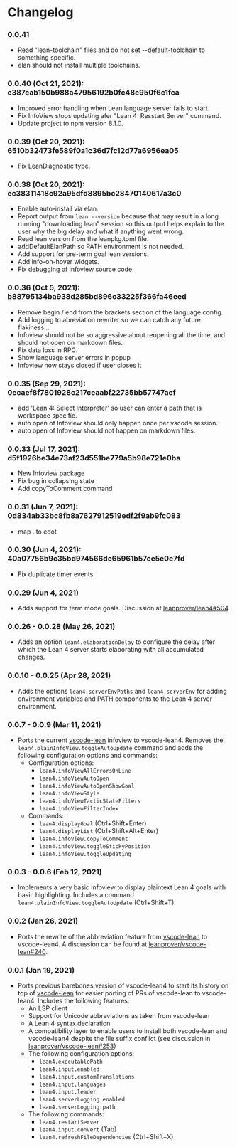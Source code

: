 # Changelog

### 0.0.41

- Read "lean-toolchain" files and do not set --default-toolchain to something specific.
- elan should not install multiple toolchains.

### 0.0.40 (Oct 21, 2021): c387eab150b988a47956192b0fc48e950f6c1fca

- Improved error handling when Lean language server fails to start.
- Fix InfoView stops updating afer "Lean 4: Resstart Server" command.
- Update project to npm version 8.1.0.

### 0.0.39 (Oct 20, 2021): 6510b32473fe589f0a1c36d7fc12d77a6956ea05

- Fix LeanDiagnostic type.

### 0.0.38 (Oct 20, 2021): ec38311418c92a95dfd8895bc28470140617a3c0

- Enable auto-install via elan.
- Report output from `lean --version` because that may result in a long running "downloading lean" session so this output helps explain to the user why the big delay and what if anything went wrong.
- Read lean version from the leanpkg.toml file.
- addDefaultElanPath so PATH environment is not needed.
- Add support for pre-term goal lean versions.
- Add info-on-hover widgets.
- Fix debugging of infoview source code.

### 0.0.36 (Oct 5, 2021): b88795134ba938d285bd896c33225f366fa46eed

- Remove begin / end from the brackets section of the language config.
- Add logging to abreviation rewriter so we can catch any future flakiness...
- Infoview should not be so aggressive about reopening all the time, and should not open on markdown files.
- Fix data loss in RPC.
- Show language server errors in popup
- Infoview now stays closed if user closes it

### 0.0.35 (Sep 29, 2021): 0ecaef8f7801928c217ceaabf22735bb57747aef

- add 'Lean 4: Select Interpreter' so user can enter a path that is workspace specific.
- auto open of Infoview should only happen once per vscode session.
- auto open of Infoview should not happen on markdown files.

### 0.0.33 (Jul 17, 2021): d5f1926be34e73af23d551be779a5b98e721e0ba

- New Infoview package
- Fix bug in collapsing state
- Add copyToComment command

### 0.0.31 (Jun 7, 2021): 0d834ab33bc8fb8a7627912519edf2f9ab9fc083

- map \. to cdot

### 0.0.30 (Jun 4, 2021): 40a07756b9c35bd974566dc65961b57ce5e0e7fd

- Fix duplicate timer events

### 0.0.29 (Jun 4, 2021)
- Adds support for term mode goals. Discussion at [leanprover/lean4#504](https://github.com/leanprover/lean4/issues/504).

### 0.0.26 - 0.0.28 (May 26, 2021)
- Adds an option `lean4.elaborationDelay` to configure the delay after which the Lean 4 server starts elaborating with all accumulated changes.

### 0.0.10 - 0.0.25 (Apr 28, 2021)
- Adds the options `lean4.serverEnvPaths` and `lean4.serverEnv` for adding environment variables and PATH components to the Lean 4 server environment.

### 0.0.7 - 0.0.9 (Mar 11, 2021)
- Ports the current [vscode-lean](https://github.com/leanprover/vscode-lean) infoview to vscode-lean4. Removes the `lean4.plainInfoView.toggleAutoUpdate` command and adds the following configuration options and commands:
  - Configuration options:
    - `lean4.infoViewAllErrorsOnLine`
    - `lean4.infoViewAutoOpen`
    - `lean4.infoViewAutoOpenShowGoal`
    - `lean4.infoViewStyle`
    - `lean4.infoViewTacticStateFilters`
    - `lean4.infoViewFilterIndex`
  - Commands:
    - `lean4.displayGoal` (Ctrl+Shift+Enter)
    - `lean4.displayList` (Ctrl+Shift+Alt+Enter)
    - `lean4.infoView.copyToComment`
    - `lean4.infoView.toggleStickyPosition`
    - `lean4.infoView.toggleUpdating`

### 0.0.3 - 0.0.6 (Feb 12, 2021)
- Implements a very basic infoview to display plaintext Lean 4 goals with basic highlighting. Includes a command `lean4.plainInfoView.toggleAutoUpdate` (Ctrl+Shift+T).

### 0.0.2 (Jan 26, 2021)
- Ports the rewrite of the abbreviation feature from [vscode-lean](https://github.com/leanprover/vscode-lean) to vscode-lean4. A discussion can be found at [leanprover/vscode-lean#240](https://github.com/leanprover/vscode-lean/pull/240).

### 0.0.1 (Jan 19, 2021)
- Ports previous barebones version of vscode-lean4 to start its history on top of [vscode-lean](https://github.com/leanprover/vscode-lean) for easier porting of PRs of vscode-lean to vscode-lean4. Includes the following features:
  - An LSP client
  - Support for Unicode abbreviations as taken from vscode-lean
  - A Lean 4 syntax declaration
  - A compatibility layer to enable users to install both vscode-lean and vscode-lean4 despite the file suffix conflict (see discussion in [leanprover/vscode-lean#253](https://github.com/leanprover/vscode-lean/pull/253))
  - The following configuration options:
    - `lean4.executablePath`
    - `lean4.input.enabled`
    - `lean4.input.customTranslations`
    - `lean4.input.languages`
    - `lean4.input.leader`
    - `lean4.serverLogging.enabled`
    - `lean4.serverLogging.path`
  - The following commands:
    - `lean4.restartServer`
    - `lean4.input.convert` (Tab)
    - `lean4.refreshFileDependencies` (Ctrl+Shift+X)
